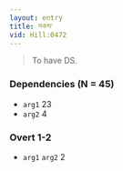 ```yaml
---
layout: entry
title: བཅས་
vid: Hill:0472
---
```

> To have DS\.


### Dependencies (N = 45)
* `arg1` 23
* `arg2` 4


### Overt 1-2
* `arg1` `arg2` 2

